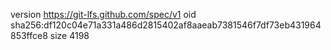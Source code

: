 version https://git-lfs.github.com/spec/v1
oid sha256:df120c04e71a331a486d2815402af8aaeab7381546f7df73eb431964853ffce8
size 4198
